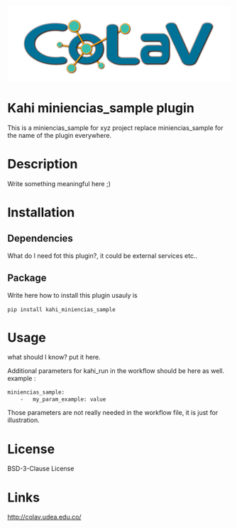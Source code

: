 <center><img src="https://raw.githubusercontent.com/colav/colav.github.io/master/img/Logo.png"/></center>

# Kahi miniencias_sample plugin 
This is a miniencias_sample for xyz project
replace miniencias_sample for the name of the plugin everywhere.

# Description
Write something meaningful here ;)

# Installation

## Dependencies
What do I need fot this plugin?, it could be external services etc..

## Package
Write here how to install this plugin
usauly is 

`pip install kahi_miniencias_sample`


# Usage
what should I know?
put it here.

Additional parameters for kahi_run in the workflow should be here as well.
example :

```
miniencias_sample:
    -   my_param_example: value
```
Those parameters are not really needed in the workflow file, it is just for illustration.


# License
BSD-3-Clause License 

# Links
http://colav.udea.edu.co/



